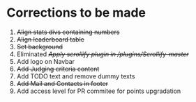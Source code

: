 # Corrections to be made

1. ~~Align stats divs containing numbers~~
2. ~~Align leaderboard table~~
3. ~~Set background~~
4. Eliminated ~~*Apply scrollify plugin in /plugins/Scrollify-master*~~
5. Add logo on Navbar
6. ~~Add Judging criteria content~~
7. Add TODO text and remove dummy texts
8. ~~Add Mail and Contacts in footer~~
9. Add access level for PR commitee for points upgradation
